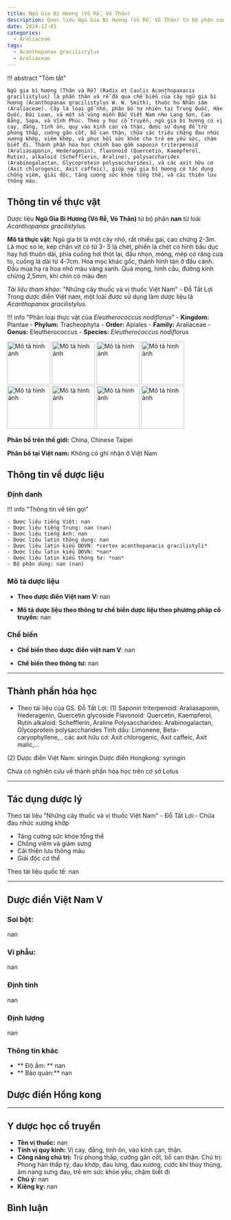 ```yaml
---
title: Ngũ Gia Bì Hương (Vỏ Rễ, Vỏ Thân)
description: Dược liệu Ngũ Gia Bì Hương (Vỏ Rễ, Vỏ Thân) từ bộ phận nan từ loài *Acanthopanax gracilistylus*
date: 2024-12-01
categories:
  - Araliaceae
tags:
  - Acanthopanax gracilistylus
  - Araliaceae
---
```

!!! abstract "Tóm tắt"

    Ngũ gia bì hương (Thân và Rễ) (Radix et Caulis Acanthopanacis gracilistylus) là phần thân và rễ đã qua chế biến của cây ngũ gia bì hương (Acanthopanax gracilistylus W. W. Smith), thuộc họ Nhân sâm (Araliaceae). Cây là loại gỗ nhỏ, phân bố tự nhiên tại Trung Quốc, Hàn Quốc, Đài Loan, và một số vùng miền Bắc Việt Nam như Lạng Sơn, Cao Bằng, Sapa, và Vĩnh Phúc. Theo y học cổ truyền, ngũ gia bì hương có vị cay, đắng, tính ôn, quy vào kinh can và thận, được sử dụng để trừ phong thấp, cường gân cốt, bổ can thận, chữa các triệu chứng đau nhức xương khớp, viêm khớp, và phục hồi sức khỏe cho trẻ em yếu sức, chậm biết đi. Thành phần hóa học chính bao gồm saponin triterpenoid (Araliasaponin, Hederagenin), flavonoid (Quercetin, Kaempferol, Rutin), alkaloid (Schefflerin, Araline), polysaccharides (Arabinogalactan, Glycoprotein polysaccharides), và các axit hữu cơ (Axit chlorogenic, Axit caffeic), giúp ngũ gia bì hương có tác dụng chống viêm, giải độc, tăng cường sức khỏe tổng thể, và cải thiện lưu thông máu.

## Thông tin về thực vật


Dược liệu **Ngũ Gia Bì Hương (Vỏ Rễ, Vỏ Thân)** từ bộ phận **nan** từ loài *Acanthopanax gracilistylus*.

**Mô tả thực vật:** Ngũ gia bì là một cây nhỏ, rất nhiều gai, cao chừng 2-3m. Lá mọc so le, kép chân vịt có từ 3- 5 lá chét, phiến lá chét có hình bầu dục hay hơi thuôn dài, phía cuống hơi thót lại, đầu nhọn, mỏng, mép có răng cưa to, cuống lá dài từ 4-7cm. Hoa mọc khác gốc, thành hình tán ở đầu cành. Đầu mùa hạ ra hoa nhỏ màu vàng xanh. Quả mọng, hình cầu, đường kính chừng 2,5mm,​ khi chín có màu đen

*Tài liệu tham khảo:* "Những cây thuốc và vị thuốc Việt Nam" - Đỗ Tất Lợi 
Trong dược điển Việt nam, một loài được sử dụng làm dược liệu là *Acanthopanax gracilistylus*.

!!! info "Phân loại thực vật của *Eleutherococcus nodiflorus*"
    - **Kingdom:** Plantae
    - **Phylum:** Tracheophyta
    - **Order:** Apiales
    - **Family:** Araliaceae
    - **Genus:** Eleutherococcus
    - **Species:** *Eleutherococcus nodiflorus*

<img src="https://iiif-manifest.oxalis.br.fgov.be/specimen/BR0000005080519/manifest" alt="Mô tả hình ảnh" width="100" height="100">
<img src="https://oxalis.br.fgov.be/images/BR0/000/005/080/519/BR0000005080519.jpg" alt="Mô tả hình ảnh" width="100" height="100">
<img src="https://iiif-manifest.oxalis.br.fgov.be/specimen/BR0000005089871/manifest" alt="Mô tả hình ảnh" width="100" height="100">
<img src="https://oxalis.br.fgov.be/images/BR0/000/005/089/871/BR0000005089871.jpg" alt="Mô tả hình ảnh" width="100" height="100">
<img src="http://n2t.net/ark:/65665/m33427fb25-ab86-4100-887e-72775356f816" alt="Mô tả hình ảnh" width="100" height="100">
<img src="http://n2t.net/ark:/65665/m39a32f376-3b1a-43bf-8077-13c39be4c58c" alt="Mô tả hình ảnh" width="100" height="100">
<img src="https://iiif-manifest.oxalis.br.fgov.be/specimen/BR0000009244528/manifest" alt="Mô tả hình ảnh" width="100" height="100">
<img src="https://oxalis.br.fgov.be/images/BR0/000/009/244/528/BR0000009244528.jpg" alt="Mô tả hình ảnh" width="100" height="100">

**Phân bố trên thế giới:** China, Chinese Taipei

**Phân bố tại Việt nam:** Không có ghi nhận ở Việt Nam



## Thông tin về dược liệu 

### Định danh

!!! info "Thông tin về tên gọi"

    - Dược liệu tiếng Việt: nan
    - Dược liệu tiếng Trung: nan (nan)
    - Dược liệu tiếng Anh: nan
    - Dược liệu latin thông dụng: nan
    - Dược liệu latin kiểu DĐVN: *cortex acanthopanacis gracilistyli*
    - Dược liệu latin kiểu DĐVN: *nan*
    - Dược liệu latin kiểu thông tư: *nan*
    - Bộ phận dùng: nan (nan)

### Mô tả dược liệu 

- **Theo dược điển Việt nam V:** nan

- **Mô tả dược liệu theo thông tư chế biến dược liệu theo phương pháp cổ truyền:** nan

### Chế biến 

- **Chế biến theo dược điển việt nam V**: nan

- **Chế biến theo thông tư:** nan

--- 

## Thành phần hóa học

- Theo tài liệu của GS. Đỗ Tất Lợi:  (1)
Saponin triterpenoid: Araliasaponin,  Hederagenin, Quercetin glycoside
Flavonoid: Quercetin, Kaempferol, Rutin
alkaloid: Schefflerin, Araline
Polysaccharides: Arabinogalactan, Glycoprotein polysaccharides
Tinh dầu: Limonene, Beta-caryophyllene,..
các axit hữu cơ: Axit chlorogenic, Axit caffeic, Axit malic,...

(2)
Dược điển Việt Nam: siringin
Dược điển Hongkong: syringin
    
Chưa có nghiên cứu về thành phần hóa học trên cơ sở Lotus

---

## Tác dụng dược lý

Theo tài liệu "Những cây thuốc và vị thuốc Việt Nam" - Đỗ Tất Lợi:- Chữa đau nhức xương khớp
- Tăng cường sức khỏe tổng thể
- Chống viêm và giảm sưng
- Cải thiện lưu thông máu
- Giải độc cơ thể

Theo tài liệu quốc tế: nan

---

## Dược điển Việt Nam V

### Soi bột:

nan

<!-- Hình ảnh soi bột sẽ được tự động chèn vào đây sau -->

### Vi phẫu:

nan

<!-- Hình ảnh vi phẫu sẽ được tự động chèn vào đây sau -->

### Định tính

nan

### Định lượng

nan

### Thông tin khác 

- ** Độ ẩm: ** nan
- ** Bảo quản:** nan

## Dược điển Hồng kong

<!-- PDF sẽ được tự động chèn vào đây sau -->


---

## Y dược học cổ truyền

- **Tên vị thuốc:** nan
- **Tính vị quy kinh:** Vị cay, đắng, tính ôn, vào kinh can, thận.
- **Công năng chủ trị:** Trừ phong thấp, cường gân cốt, bổ can thận.
Chủ trị:  Phong hàn thấp tý, đau khớp, đau lưng, đau xương, cước khí thủy thũng, âm nang sưng đau, trẻ em sức khỏe yếu, chậm biết đi
- **Chú ý:** nan
- **Kiêng kỵ:** nan



## Bình luận

<div id="giscus-container"></div>
<script src="https://giscus.app/client.js"
        data-repo="hoangson0787/CSDL-duoc-lieu"
        data-repo-id="R_kgDONbMRNA"
        data-category="Duoc lieu"
        data-category-id="DIC_kwDONbMRNM4ClklR"
        data-mapping="pathname"
        data-strict="0"
        data-reactions-enabled="1"
        data-emit-metadata="1"
        data-input-position="bottom"
        data-theme="light"
        data-lang="en"
        crossorigin="anonymous"
        async>
</script>


